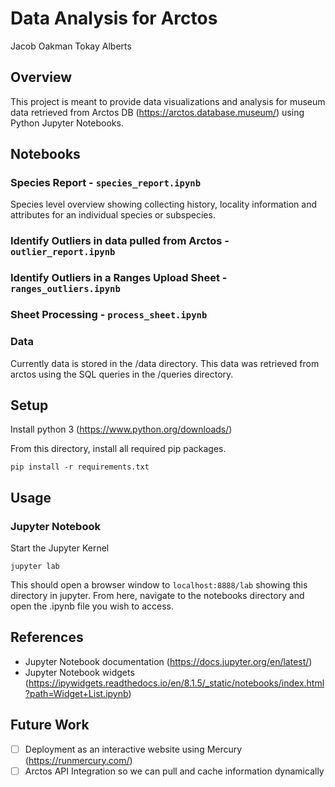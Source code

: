 # Data Analysis for Arctos
Jacob Oakman
Tokay Alberts

## Overview
This project is meant to provide data visualizations and analysis for museum data retrieved from Arctos DB (https://arctos.database.museum/) using Python Jupyter Notebooks.

## Notebooks
### Species Report - `species_report.ipynb`
Species level overview showing collecting history, locality information and attributes for an individual species or subspecies.

### Identify Outliers in data pulled from Arctos - `outlier_report.ipynb`


### Identify Outliers in a Ranges Upload Sheet - `ranges_outliers.ipynb`


### Sheet Processing - `process_sheet.ipynb`


### Data
Currently data is stored in the /data directory. This data was retrieved from arctos using the SQL queries in the /queries directory.

## Setup
Install python 3 (https://www.python.org/downloads/)

From this directory, install all required pip packages.
```shell
pip install -r requirements.txt
```

## Usage
### Jupyter Notebook
Start the Jupyter Kernel
```shell
jupyter lab
```

This should open a browser window to `localhost:8888/lab` showing this directory in jupyter. From here, navigate to the notebooks directory and open the .ipynb file you wish to access.

## References
- Jupyter Notebook documentation (https://docs.jupyter.org/en/latest/)
- Jupyter Notebook widgets (https://ipywidgets.readthedocs.io/en/8.1.5/_static/notebooks/index.html?path=Widget+List.ipynb)


## Future Work
- [ ] Deployment as an interactive website using Mercury (https://runmercury.com/)  
- [ ] Arctos API Integration so we can pull and cache information dynamically